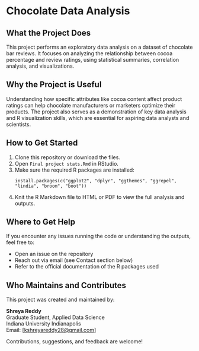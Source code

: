 # Chocolate Data Analysis

## What the Project Does
This project performs an exploratory data analysis on a dataset of chocolate bar reviews. It focuses on analyzing the relationship between cocoa percentage and review ratings, using statistical summaries, correlation analysis, and visualizations.

## Why the Project is Useful
Understanding how specific attributes like cocoa content affect product ratings can help chocolate manufacturers or marketers optimize their products. The project also serves as a demonstration of key data analysis and R visualization skills, which are essential for aspiring data analysts and scientists.

## How to Get Started
1. Clone this repository or download the files.
2. Open `Final project stats.Rmd` in RStudio.
3. Make sure the required R packages are installed:
   ```
   install.packages(c("ggplot2", "dplyr", "ggthemes", "ggrepel", "lindia", "broom", "boot"))
   ```
4. Knit the R Markdown file to HTML or PDF to view the full analysis and outputs.

## Where to Get Help
If you encounter any issues running the code or understanding the outputs, feel free to:
- Open an issue on the repository
- Reach out via email (see Contact section below)
- Refer to the official documentation of the R packages used

## Who Maintains and Contributes
This project was created and maintained by:

**Shreya Reddy**  
Graduate Student, Applied Data Science  
Indiana University Indianapolis  
Email: [kshreyareddy28@gmail.com] 

Contributions, suggestions, and feedback are welcome!

